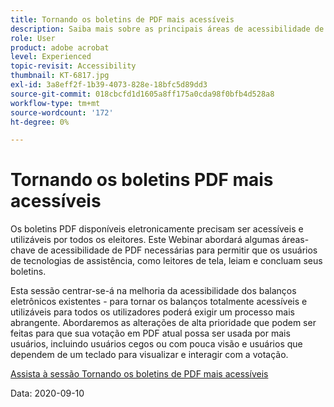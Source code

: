 ```yaml
---
title: Tornando os boletins de PDF mais acessíveis
description: Saiba mais sobre as principais áreas de acessibilidade de PDF necessárias para permitir que os usuários de tecnologias de assistência, como leitores de tela, leiam e concluam seus boletins
role: User
product: adobe acrobat
level: Experienced
topic-revisit: Accessibility
thumbnail: KT-6817.jpg
exl-id: 3a8eff2f-1b39-4073-828e-18bfc5d89dd3
source-git-commit: 018cbcfd1d1605a8ff175a0cda98f0bfb4d528a8
workflow-type: tm+mt
source-wordcount: '172'
ht-degree: 0%

---
```


# Tornando os boletins PDF mais acessíveis

Os boletins PDF disponíveis eletronicamente precisam ser acessíveis e utilizáveis por todos os eleitores. Este Webinar abordará algumas áreas-chave de acessibilidade de PDF necessárias para permitir que os usuários de tecnologias de assistência, como leitores de tela, leiam e concluam seus boletins.

Esta sessão centrar-se-á na melhoria da acessibilidade dos balanços eletrônicos existentes - para tornar os balanços totalmente acessíveis e utilizáveis para todos os utilizadores poderá exigir um processo mais abrangente. Abordaremos as alterações de alta prioridade que podem ser feitas para que sua votação em PDF atual possa ser usada por mais usuários, incluindo usuários cegos ou com pouca visão e usuários que dependem de um teclado para visualizar e interagir com a votação.

[Assista à sessão Tornando os boletins de PDF mais acessíveis](https://event.on24.com/wcc/r/2620020/599427B9BC7DA6BB34A4D46EB0EB1F63)

Data: 2020-09-10
